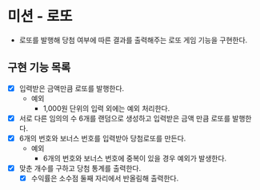 # 미션 - 로또
- 로또를 발행해 당첨 여부에 따른 결과를 출력해주는 로또 게임 기능을 구현한다.

## 구현 기능 목록

- [X] 입력받은 금액만큼 로또를 발행한다.
    - 예외
        - 1,000원 단위의 입력 외에는 예외 처리한다.
- [X] 서로 다른 임의의 수 6개를 랜덤으로 생성하고 입력받은 금액 만큼 로또를 발행한다.
- [X] 6개의 번호와 보너스 번호를 입력받아 당첨로또를 만든다.
    - 예외
        - 6개의 번호와 보너스 번호에 중복이 있을 경우 예외가 발생한다.
- [X] 맞춘 개수를 구하고 당첨 통계를 출력한다.
    - [X] 수익률은 소수점 둘째 자리에서 반올림해 출력한다.